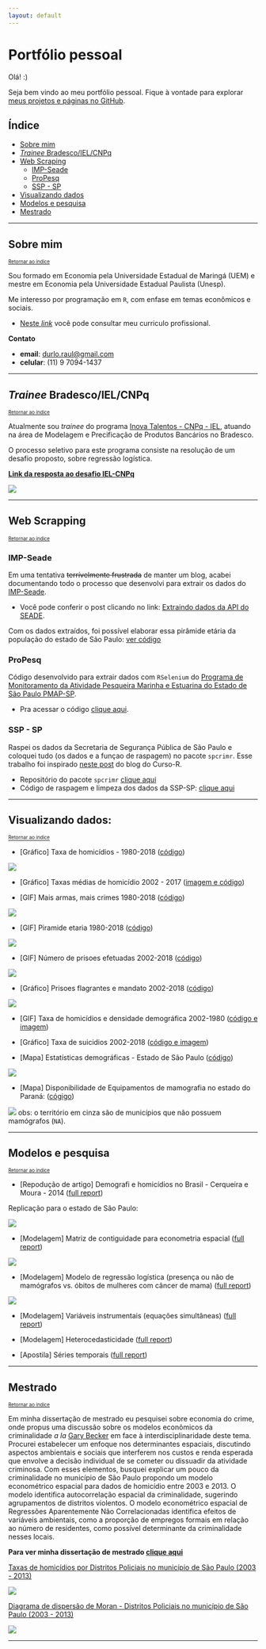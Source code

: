 ```yaml
---
layout: default
---
```


# Portfólio pessoal

Olá! :)

Seja bem vindo ao meu portfólio pessoal. Fique à vontade para explorar [meus projetos e páginas no GitHub](https://github.com/rdurl0).

## Índice

- [Sobre mim](#sobre-mim)
- [*Trainee* Bradesco/IEL/CNPq](#trainee-bradescoielcnpq)
- [Web Scraping](#web-scraping)
  - [IMP-Seade](#imp-seade) 
  - [ProPesq](#propesq)
  - [SSP - SP](#ssp-sp)
- [Visualizando dados](#visualizando-dados)
- [Modelos e pesquisa](#modelos-e-pesquisa)
- [Mestrado](#mestrado)
   
***

## Sobre mim
<sub><sup>[Retornar ao índice](#índice)</sup></sub>

Sou formado em Economia pela Universidade Estadual de Maringá (UEM) e mestre em Economia pela Universidade Estadual Paulista (Unesp).

Me interesso por programação em `R`, com enfase em temas econômicos e sociais. 

- [Neste *link*](./pdf/CV_Raul_de_Sa_Durlo.pdf) você pode consultar meu curriculo profissional.

**Contato**

 - **email**: <durlo.raul@gmail.com>
 - **celular**: (11) 9 7094-1437

***

## *Trainee* Bradesco/IEL/CNPq
<sub><sup>[Retornar ao índice](#índice)</sup></sub>

Atualmente sou *trainee* do programa [Inova Talentos - CNPq - IEL](http://www.portaldaindustria.com.br/inovatalentos), atuando na área de Modelagem e Precificação de Produtos Bancários no Bradesco. 

O processo seletivo para este programa consiste na resolução de um desafio proposto, sobre regressão logística.

**[Link da resposta ao desafio IEL-CNPq](https://rdurl0.github.io/Desafio-IEL-CNPq/docs/desafio.html)**

![](./assets/img/iel_cnpq.png)

***

## Web Scrapping
<sub><sup>[Retornar ao índice](#índice)</sup></sub>

### IMP-Seade

Em uma tentativa ~~terrívelmente frustrada~~ de manter um blog, acabei documentando todo o processo que desenvolvi para extrair os dados do [IMP-Seade](https://www.imp.seade.gov.br).

- Você pode conferir o post clicando no link: [Extraindo dados da API do SEADE](https://randreggae.netlify.app/2019/01/21/extraindo-dados-da-api-do-seade/).

Com os dados extraídos, foi possível elaborar essa pirâmide etária da população do estado de São Paulo: [ver código](https://rdurl0.github.io/Projeto/docs/3%5BGIF%5D_Piramide_etaria_1980-2018.html)

### ProPesq

Código desenvolvido para extrair dados com `RSelenium` do [Programa de Monitoramento da Atividade Pesqueira Marinha e Estuarina do Estado de São Paulo PMAP-SP](http://www.propesq.pesca.sp.gov.br/usuarioexterno/).

- Pra acessar o código [clique aqui](https://github.com/rdurl0/Economia_Da_Pesca/blob/master/code/raspagem_dados_propesq.R).

### SSP - SP

Raspei os dados da Secretaria de Segurança Pública de São Paulo e coloquei tudo (os dados e a funçao de raspagem) no pacote `spcrimr`. Esse trabalho foi inspirado [neste post](https://www.curso-r.com/blog/2017-05-19-scrapper-ssp/) do blog do Curso-R.

- Repositório do pacote `spcrimr` [clique aqui](https://github.com/rdurl0/spcrimr)
- Código de raspagem e limpeza dos dados da SSP-SP: [clique aqui](https://github.com/rdurl0/spcrimr2/blob/master/vignettes/SSP.md)

***

## Visualizando dados:
<sub><sup>[Retornar ao índice](#índice)</sup></sub>

* \[Gráfico\] Taxa de homicídios - 1980-2018 ([código](https://rdurl0.github.io/Projeto/docs/0%5BGráfico%5D_Taxa_de_homicídios_-_1980-2018.html))

![](./assets/img/homicidio_1980_2017.png)

* \[Gráfico\] Taxas médias de homicídio 2002 - 2017 ([imagem e código](https://rdurl0.github.io/Projeto/docs/01%5BGráfico%5D_Taxas_médias_de_homicídio_2002_-_2017.html))

* \[GIF\] Mais armas, mais crimes 1980-2018 ([código](https://rdurl0.github.io/Projeto/docs/2%5BGIF%5D_Mais_armas,_mais_crimes_1980-2018.html))

![](./assets/img/mais_arma_mais_crime.gif)

* \[GIF\] Piramide etaria 1980-2018 ([código](https://rdurl0.github.io/Projeto/docs/3%5BGIF%5D_Piramide_etaria_1980-2018.html))

![](./assets/img/piramide_etaria.gif)

* \[GIF\] Número de prisoes efetuadas 2002-2018 ([código](https://rdurl0.github.io/Projeto/docs/4%5BGIF%5D_Número_de_prisoes_efetuadas_2002-2018.html))

![](./assets/img/prisoes.gif)

* \[Gráfico\] Prisoes flagrantes e mandato 2002-2018 ([código](https://rdurl0.github.io/Projeto/docs/5%5BGráfico%5D_Prisoes_flagrantes_e_mandato_2002-2018.html))

![](./assets/img/prisoes_flagrante_mandato.png)

* \[GIF\] Taxa de homicídios e densidade demográfica 2002-1980 ([código e imagem](https://rdurl0.github.io/Projeto/docs/6%5BGIF%5D_Taxa_de_homicídios_e_densidade_demográfica_2002-1980.html))

* \[Gráfico\] Taxa de suicidios 2002-2018 ([código e imagem](https://rdurl0.github.io/Projeto/docs/7%5BGráfico%5D_Taxa_de_suicidios_2002-2018.html))

* \[Mapa\] Estatísticas demográficas - Estado de São Paulo ([código](https://github.com/rdurl0/economia_do_crime/blob/master/report/2_2_analysis_demogr.md))

![](./assets/img/mapa_pop_sp.png)

* \[Mapa\] Disponibilidade de Equipamentos de mamografia no estado do Paraná: ([cógigo](https://github.com/rdurl0/economia_da_saude/blob/master/3_Analise_exploratoria.md#mapas))

![](./assets/img/mapa_mamografo_pr.png)
obs: o território em cinza são de municípios que não possuem mamógrafos (`NA`).

***

## Modelos e pesquisa
<sub><sup>[Retornar ao índice](#índice)</sup></sub>

* \[Repodução de artigo\] Demografi e homicídios no Brasil - Cerqueira e Moura - 2014 ([full report](https://rdurl0.github.io/Projeto/docs/%5BRepodução%5D_Cerqueira_e_Moura_-_2014.html))

Replicação para o estado de São Paulo:

![](./assets/img/cerqueira_1.png)

* \[Modelagem\] Matriz de contiguidade para econometria espacial ([full report](https://github.com/rdurl0/economia_da_saude/blob/master/4_Autocorrelacao_espacial.md#autocorrela%C3%A7%C3%A3o-espacial))

![](./assets/img/mapa_pr_w.png)

* \[Modelagem\] Modelo de regressão logística (presença ou não de mamógrafos vs. óbitos de mulheres com câncer de mama) ([full report](https://github.com/rdurl0/economia_da_saude/blob/master/5_Modelo_probit.md#modelo-probit))

![](./assets/img/probit_pr.png)

* \[Modelagem\] Variáveis instrumentais (equações simultâneas) ([full report](https://rpubs.com/RaulDurlo/variavel_instrumental))

* \[Modelagem\] Heterocedasticidade ([full report](https://rpubs.com/RaulDurlo/exercicio_2))

* \[Apostila\] Séries temporais ([full report](https://github.com/rdurl0/Economia_Da_Pesca/blob/master/report/resumo_series_temporais.pdf))

***

## Mestrado
<sub><sup>[Retornar ao índice](#índice)</sup></sub>

Em minha dissertação de mestrado eu pesquisei sobre economia do crime, onde propus uma discussão sobre os modelos econômicos da criminalidade *a la* [Gary Becker](https://www.journals.uchicago.edu/doi/abs/10.1086/259394) em face à interdisciplinaridade deste tema. Procurei estabelecer um enfoque nos determinantes espaciais, discutindo aspectos ambientais e sociais que interferem nos custos e renda esperada que envolve a decisão individual de se cometer ou dissuadir da atividade criminosa. Com esses elementos, busquei explicar um pouco da criminalidade no município de São Paulo propondo um modelo econométrico espacial para dados de homicídio entre 2003 e 2013. O modelo identifica autocorrelação espacial da criminalidade, sugerindo agrupamentos de distritos violentos. O modelo econométrico espacial de Regressões Aparentemente Não Correlacionadas identifica efeitos de variáveis ambientais, como a proporção de empregos formais em relação ao número de residentes, como possível determinante da criminalidade nesses locais.

**Para ver minha dissertação de mestrado [clique aqui](https://github.com/rdurl0/Dissertacao-de-Mestrado)**

[Taxas de homicídios por Distritos Policiais no município de São Paulo (2003 - 2013)](./assets/img/homicidio_distritos.png)

![](./assets/img/homicidio_distritos.png)

[Diagrama de dispersão de Moran - Distritos Policiais no município de São Paulo (2003 - 2013)](./assets/img/moran_homicidios.png)

![](./assets/img/moran_homicidios.png)

*****
